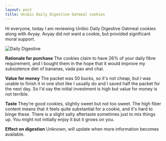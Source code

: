 ```yaml
---
layout: post
title: Unibic Daily Digestive Oatmeal cookies
---
```


Hi everyone, today I am reviewing Unibic Daily Digestive Oatmeal cookies along with Avyay. Avyay did not want a cookie, but provided significant moral support. 

![Daily Digestive](https://cookies.wtf/assets/daily-digestive.jpeg)  

**Rationale for purchase**
The cookies claim to have 26% of your daily fibre requirement, and I bought them in the hope that it would improve my subsistence diet of bananas, vada pao and chai.

**Value for money**
The packet was 50 bucks, so it's not cheap, but I was unable to finish it in one shot like I usually do and I saved half the packet for the next day. So I'd say the initial investment is high but value for money is not terrible. 

**Taste**
They're good cookies, slightly sweet but not too sweet. The high fiber content means that it feels quite substantial for a cookie, and it's hard to binge these. There is a slight salty aftertaste sometimes just to mix things up. You might not initially enjoy it but it grows on you.

**Effect on digestion**
Unknown, will update when more information becomes available.
